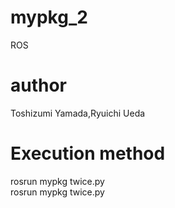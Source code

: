 # mypkg_2
ROS  
# author  
 Toshizumi Yamada,Ryuichi Ueda  
#  Execution method
 rosrun mypkg twice.py  
 rosrun mypkg twice.py  
 
